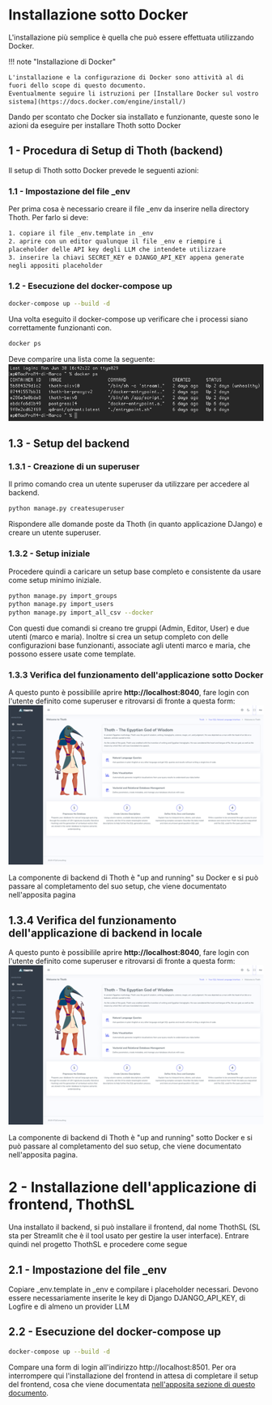 # Installazione sotto Docker
L'installazione più semplice è quella che può essere effettuata utilizzando Docker. 

!!! note "Installazione di Docker"

    L'installazione e la configurazione di Docker sono attività al di fuori dello scope di questo documento.
    Eventualmente seguire li istruzioni per [Installare Docker sul vostro sistema](https://docs.docker.com/engine/install/)

Dando per scontato che Docker sia installato e funzionante, queste sono le azioni da eseguire per installare Thoth sotto Docker

## 1 - Procedura di Setup di Thoth (backend)
Il setup di Thoth sotto Docker prevede le seguenti azioni:

### 1.1 - Impostazione del file _env
Per prima cosa è necessario creare il file _env da inserire nella directory Thoth. Per farlo si deve:  

    1. copiare il file _env.template in _env
    2. aprire con un editor qualunque il file _env e riempire i placeholder delle API key degli LLM che intendete utilizzare
    3. inserire la chiavi SECRET_KEY e DJANGO_API_KEY appena generate negli appositi placeholder
    
### 1.2 - Esecuzione del docker-compose up

```bash
docker-compose up --build -d
```

Una volta eseguito il docker-compose up verificare che i processi siano correttamente funzionanti con.

```bash
docker ps
```

Deve comparire una lista come la seguente:
![Lista containers](../assets/ps-e.png)

## 1.3 - Setup del backend
### 1.3.1 - Creazione di un superuser
Il primo comando crea un utente superuser da utilizzare per accedere al backend.
```bash
python manage.py createsuperuser
```

Rispondere alle domande poste da Thoth (in quanto applicazione DJango) e creare un utente superuser.

###  1.3.2 - Setup iniziale
Procedere quindi a caricare un setup base completo e consistente da usare come setup minimo iniziale.
```bash
python manage.py import_groups
python manage.py import_users
python manage.py import_all_csv --docker
```

Con questi due comandi si creano tre gruppi (Admin, Editor, User) e due utenti (marco e maria).
Inoltre si crea un setup completo con delle configurazioni base funzionanti, associate agli utenti marco e maria, che possono essere usate come template.

### 1.3.3 Verifica del funzionamento dell'applicazione sotto Docker
A questo punto è possibilile aprire **http://localhost:8040**, fare login con l'utente definito come superuser e ritrovarsi di fronte a questa form:
![screenshot-01](../assets/screenshot-01.png)

La componente di backend di Thoth è "up and running" su Docker e si può passare al completamento del suo setup, che viene documentato nell'apposita pagina


## 1.3.4 Verifica del funzionamento dell'applicazione di backend in locale
A questo punto è possibilile aprire **http://localhost:8040**, fare login con l'utente definito come superuser e ritrovarsi di fronte a questa form:
![screenshot-01](../assets/screenshot-01.png)

La componente di backend di Thoth è "up and running" sotto Docker e si può passare al completamento del suo setup, che viene documentato nell'apposita pagina.

# 2 - Installazione dell'applicazione di frontend, ThothSL
Una installato il backend, si può installare il frontend, dal nome ThothSL (SL sta per Streamlit che è il tool usato per gestire la user interface). Entrare quindi nel progetto ThothSL e procedere come segue

## 2.1 - Impostazione del file _env
Copiare _env.template in _env e compilare i placeholder necessari. 
Devono essere necessariamente inserite le key di Django DJANGO_API_KEY, di Logfire e di almeno un provider LLM

## 2.2 - Esecuzione del docker-compose up

```bash
docker-compose up --build -d
```

Compare una form di login all'indirizzo http://localhost:8501. Per ora interrompere qui l'installazione del frontend in attesa di completare il setup del frontend, cosa che viene documentata [nell'apposita sezione di questo documento](/completamento_setup_backend/).
